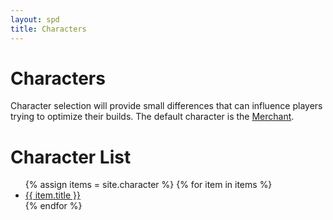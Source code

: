 ```yaml
---
layout: spd
title: Characters
---
```


# Characters

Character selection will provide small differences that can influence players trying to optimize their builds. The default character is the [Merchant](/spd/character/merchant).

# Character List

<ul>
  {% assign items = site.character %}
  {% for item in items %}
    <li><a href="{{ item.url }}">{{ item.title }}</a></li>
  {% endfor %}
<ul>
